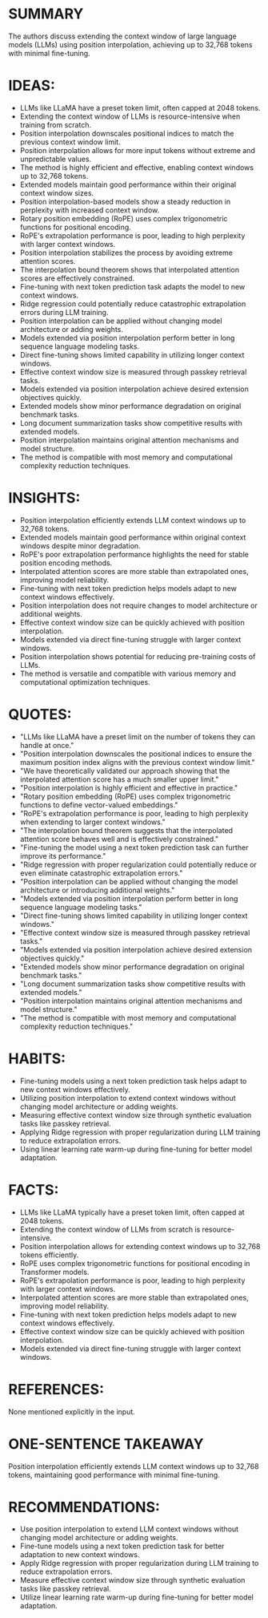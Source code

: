 # SUMMARY
The authors discuss extending the context window of large language models (LLMs) using position interpolation, achieving up to 32,768 tokens with minimal fine-tuning.

# IDEAS:
- LLMs like LLaMA have a preset token limit, often capped at 2048 tokens.
- Extending the context window of LLMs is resource-intensive when training from scratch.
- Position interpolation downscales positional indices to match the previous context window limit.
- Position interpolation allows for more input tokens without extreme and unpredictable values.
- The method is highly efficient and effective, enabling context windows up to 32,768 tokens.
- Extended models maintain good performance within their original context window sizes.
- Position interpolation-based models show a steady reduction in perplexity with increased context window.
- Rotary position embedding (RoPE) uses complex trigonometric functions for positional encoding.
- RoPE's extrapolation performance is poor, leading to high perplexity with larger context windows.
- Position interpolation stabilizes the process by avoiding extreme attention scores.
- The interpolation bound theorem shows that interpolated attention scores are effectively constrained.
- Fine-tuning with next token prediction task adapts the model to new context windows.
- Ridge regression could potentially reduce catastrophic extrapolation errors during LLM training.
- Position interpolation can be applied without changing model architecture or adding weights.
- Models extended via position interpolation perform better in long sequence language modeling tasks.
- Direct fine-tuning shows limited capability in utilizing longer context windows.
- Effective context window size is measured through passkey retrieval tasks.
- Models extended via position interpolation achieve desired extension objectives quickly.
- Extended models show minor performance degradation on original benchmark tasks.
- Long document summarization tasks show competitive results with extended models.
- Position interpolation maintains original attention mechanisms and model structure.
- The method is compatible with most memory and computational complexity reduction techniques.

# INSIGHTS:
- Position interpolation efficiently extends LLM context windows up to 32,768 tokens.
- Extended models maintain good performance within original context windows despite minor degradation.
- RoPE's poor extrapolation performance highlights the need for stable position encoding methods.
- Interpolated attention scores are more stable than extrapolated ones, improving model reliability.
- Fine-tuning with next token prediction helps models adapt to new context windows effectively.
- Position interpolation does not require changes to model architecture or additional weights.
- Effective context window size can be quickly achieved with position interpolation.
- Models extended via direct fine-tuning struggle with larger context windows.
- Position interpolation shows potential for reducing pre-training costs of LLMs.
- The method is versatile and compatible with various memory and computational optimization techniques.

# QUOTES:
- "LLMs like LLaMA have a preset limit on the number of tokens they can handle at once."
- "Position interpolation downscales the positional indices to ensure the maximum position index aligns with the previous context window limit."
- "We have theoretically validated our approach showing that the interpolated attention score has a much smaller upper limit."
- "Position interpolation is highly efficient and effective in practice."
- "Rotary position embedding (RoPE) uses complex trigonometric functions to define vector-valued embeddings."
- "RoPE's extrapolation performance is poor, leading to high perplexity when extending to larger context windows."
- "The interpolation bound theorem suggests that the interpolated attention score behaves well and is effectively constrained."
- "Fine-tuning the model using a next token prediction task can further improve its performance."
- "Ridge regression with proper regularization could potentially reduce or even eliminate catastrophic extrapolation errors."
- "Position interpolation can be applied without changing the model architecture or introducing additional weights."
- "Models extended via position interpolation perform better in long sequence language modeling tasks."
- "Direct fine-tuning shows limited capability in utilizing longer context windows."
- "Effective context window size is measured through passkey retrieval tasks."
- "Models extended via position interpolation achieve desired extension objectives quickly."
- "Extended models show minor performance degradation on original benchmark tasks."
- "Long document summarization tasks show competitive results with extended models."
- "Position interpolation maintains original attention mechanisms and model structure."
- "The method is compatible with most memory and computational complexity reduction techniques."

# HABITS:
- Fine-tuning models using a next token prediction task helps adapt to new context windows effectively.
- Utilizing position interpolation to extend context windows without changing model architecture or adding weights.
- Measuring effective context window size through synthetic evaluation tasks like passkey retrieval.
- Applying Ridge regression with proper regularization during LLM training to reduce extrapolation errors.
- Using linear learning rate warm-up during fine-tuning for better model adaptation.

# FACTS:
- LLMs like LLaMA typically have a preset token limit, often capped at 2048 tokens.
- Extending the context window of LLMs from scratch is resource-intensive.
- Position interpolation allows for extending context windows up to 32,768 tokens efficiently.
- RoPE uses complex trigonometric functions for positional encoding in Transformer models.
- RoPE's extrapolation performance is poor, leading to high perplexity with larger context windows.
- Interpolated attention scores are more stable than extrapolated ones, improving model reliability.
- Fine-tuning with next token prediction helps models adapt to new context windows effectively.
- Effective context window size can be quickly achieved with position interpolation.
- Models extended via direct fine-tuning struggle with larger context windows.

# REFERENCES:
None mentioned explicitly in the input.

# ONE-SENTENCE TAKEAWAY
Position interpolation efficiently extends LLM context windows up to 32,768 tokens, maintaining good performance with minimal fine-tuning.

# RECOMMENDATIONS:
- Use position interpolation to extend LLM context windows without changing model architecture or adding weights.
- Fine-tune models using a next token prediction task for better adaptation to new context windows.
- Apply Ridge regression with proper regularization during LLM training to reduce extrapolation errors.
- Measure effective context window size through synthetic evaluation tasks like passkey retrieval.
- Utilize linear learning rate warm-up during fine-tuning for better model adaptation.